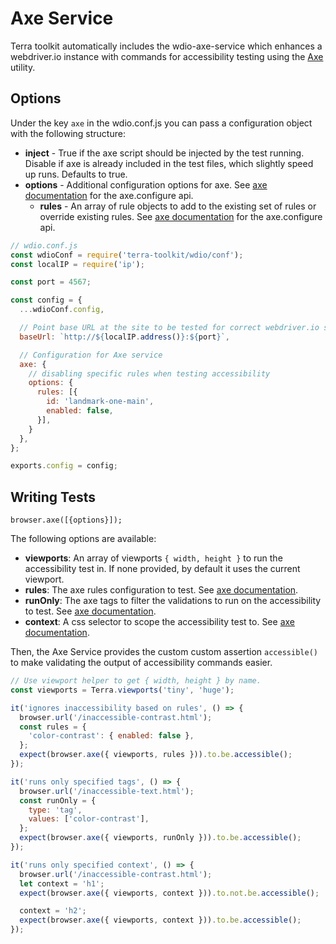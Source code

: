 # Axe Service
Terra toolkit automatically includes the wdio-axe-service which enhances a webdriver.io instance with commands for accessibility testing using the [Axe](https://github.com/dequelabs/axe-core) utility.

## Options

Under the key `axe` in the wdio.conf.js you can pass a configuration object with the following structure:

* **inject** - True if the axe script should be injected by the test running. Disable if axe is already included in the test files, which slightly speed up runs. Defaults to true.
* **options** - Additional configuration options for axe.  See [axe documentation](https://www.axe-core.org/docs/) for the axe.configure api.
  * **rules** - An array of rule objects to add to the existing set of rules or override existing rules.  See [axe documentation](https://www.axe-core.org/docs/) for the axe.configure api.

```js
// wdio.conf.js
const wdioConf = require('terra-toolkit/wdio/conf');
const localIP = require('ip');

const port = 4567;

const config = {
  ...wdioConf.config,

  // Point base URL at the site to be tested for correct webdriver.io setup
  baseUrl: `http://${localIP.address()}:${port}`,

  // Configuration for Axe service
  axe: {
    // disabling specific rules when testing accessibility
    options: {
      rules: [{
        id: 'landmark-one-main',
        enabled: false,
      }],
    }
  },
};

exports.config = config;
```


## Writing Tests

`browser.axe([{options}]);`

The following options are available:

* **viewports**:
  An array of viewports `{ width, height }` to run the accessibility test in. If none provided, by default it uses the current viewport.
* **rules**:
  The axe rules configuration to test. See [axe documentation](https://www.axe-core.org/docs/).
* **runOnly**:
  The axe tags to filter the validations to run on the accessibility to test. See [axe documentation](https://www.axe-core.org/docs/).
* **context**:
  A css selector to scope the accessibility test to. See [axe documentation](https://www.axe-core.org/docs/).

Then, the Axe Service provides the custom custom assertion `accessible()` to make validating the output of accessibility commands easier.

```js
// Use viewport helper to get { width, height } by name.
const viewports = Terra.viewports('tiny', 'huge');

it('ignores inaccessibility based on rules', () => {
  browser.url('/inaccessible-contrast.html');
  const rules = {
    'color-contrast': { enabled: false },
  };
  expect(browser.axe({ viewports, rules })).to.be.accessible();
});

it('runs only specified tags', () => {
  browser.url('/inaccessible-text.html');
  const runOnly = {
    type: 'tag',
    values: ['color-contrast'],
  };
  expect(browser.axe({ viewports, runOnly })).to.be.accessible();
});

it('runs only specified context', () => {
  browser.url('/inaccessible-contrast.html');
  let context = 'h1';
  expect(browser.axe({ viewports, context })).to.not.be.accessible();

  context = 'h2';
  expect(browser.axe({ viewports, context })).to.be.accessible();
});
```
